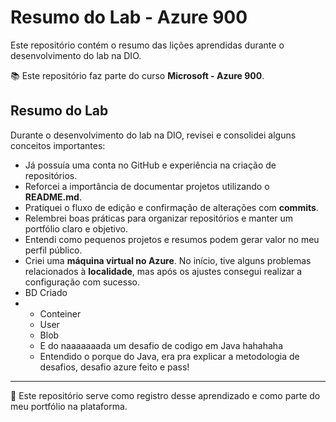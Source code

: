 # Resumo do Lab - Azure 900  
Este repositório contém o resumo das lições aprendidas durante o desenvolvimento do lab na DIO.  

📚 Este repositório faz parte do curso **Microsoft - Azure 900**.  

## Resumo do Lab  

Durante o desenvolvimento do lab na DIO, revisei e consolidei alguns conceitos importantes:  

- Já possuía uma conta no GitHub e experiência na criação de repositórios.  
- Reforcei a importância de documentar projetos utilizando o **README.md**.  
- Pratiquei o fluxo de edição e confirmação de alterações com **commits**.  
- Relembrei boas práticas para organizar repositórios e manter um portfólio claro e objetivo.  
- Entendi como pequenos projetos e resumos podem gerar valor no meu perfil público.  
- Criei uma **máquina virtual no Azure**. No início, tive alguns problemas relacionados à **localidade**, mas após os ajustes consegui realizar a configuração com sucesso.  
- BD Criado
- - Conteiner
  - User
  - Blob
  - E do naaaaaaada um desafio de codigo em Java hahahaha
  - Entendido o porque do Java, era pra explicar a metodologia de desafios, desafio azure feito e pass! 

---

📌 Este repositório serve como registro desse aprendizado e como parte do meu portfólio na plataforma.  
